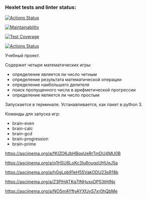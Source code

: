 ### Hexlet tests and linter status:
[![Actions Status](https://github.com/Romazhir/python-project-lvl1/workflows/hexlet-check/badge.svg)](https://github.com/Romazhir/python-project-lvl1/actions)

[![Maintainability](https://api.codeclimate.com/v1/badges/a99a88d28ad37a79dbf6/maintainability)](https://codeclimate.com/github/codeclimate/codeclimate/maintainability)

[![Test Coverage](https://api.codeclimate.com/v1/badges/a99a88d28ad37a79dbf6/test_coverage)](https://codeclimate.com/github/codeclimate/codeclimate/test_coverage)

[![Actions Status](https://github.com/Romazhir/python-project-lvl1/workflows/Py-linter/badge.svg)](https://github.com/Romazhir/python-project-lvl1/actions)

Учебный проект.

Содержит четыре математических игры:
- определение является ли число четным
- определение результата математической операции
- определение наибольшего делителя
- поиск пропущенного числа в арифметической прогрессии
- определение является ли число простым

Запускается в терминале.
Устанавливается, как пакет в python 3.

Команды для запуска игр:
- brain-even
- brain-calc
- brain-gcd
- brain-progression
- brain-prime


https://asciinema.org/a/fKIZO6JbHBqxUeRrTmDU4MU0B

https://asciinema.org/a/q1HSU6LoKc3Iu6nugzUHUqJ5a

https://asciinema.org/a/hGgLqb91eH5SVakODU23sR18k

https://asciinema.org/a/Z3PlHATKq7INHusxDP53tHINx

https://asciinema.org/a/NO5mAYftyAYXfJvS7xr0hQbMe
